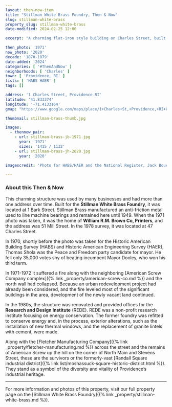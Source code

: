 ```yaml
---
layout: then-now-item
title: "Stillman White Brass Foundry, Then & Now"
slug: stillman-white-brass
property_slug: stillman-white-brass
date-modified: 2024-02-25 12:00

excerpt: "A charming flat-iron style building on Charles Street, built circa 1874, changed drastically in the past 50 years"

then_photo: '1971'
now_photo: '2020'
decade: '1870-1879'
date-added: '2024'
categories: [ '#ThenAndNow' ]
neighborhoods: [ 'Charles' ]
town: [ 'Providence, RI' ]
lists: [ 'HABS HAER' ]
tags: []

address: '1 Charles Street, Providence RI'
latitude: '41.833374'
longitude: '-71.4133164'
gmap: "https://www.google.com/maps/place/1+Charles+St,+Providence,+RI+02904/@41.833374,-71.4133164,17z/data=!3m1!4b1!4m5!3m4!1s0x89e44519458e3d7d:0x3e45c1838c963682!8m2!3d41.833374!4d-71.4111277"

thumbnail: stillman-brass-thumb.jpg

images:
  - thennow_pair:
    - url: stillman-brass-jb-1971.jpg
      year: '1971'
      sizes: '1415 / 1132'
    - url: stillman-brass-jh-2020.jpg
      year: '2020'

imagescredit: 'Photo for HABS/HAER and the National Register, Jack Boucher, 1971'

---
```


### About this Then & Now

This charming structure was used by many businesses and had more than one address over time. Built for the **Stillman White Brass Foundry**, it was located at 1 Bark Street. Stillman Brass manufactured an anti-friction metal used to line machine bearings and remained here until 1949. When the 1971 photo was taken, it was the home of **William R.M. Brown Co, Printers**, and the address was 51 Mill Street. In the 1978 survey, it was located at 47 Charles Street.

In 1970, shortly before the photo was taken for the Historic American Building Survey (<span class="abbr">HABS</span>) and Historic American Engineering Survey (<span class="abbr">HAER</span>), Thomas Shola was the Peace and Freedom party candidate for mayor. He fell only 35,000 votes shy of beating incumbent Mayor Dooley, who won his third term.

In 1971-1972 it suffered a fire along with the neighboring [American Screw Company complex]({% link _property/american-screw-co.md %}) and the north wall had collapsed. Because an urban redevelopment project had already been considered, and the fire leveled most of the significant buildings in the area, development of the newly vacant land continued.

In the 1980s, the structure was renovated and provided offices for the **Research and Design Institute** (<span class="abbr">REDE</span>). REDE was a non-profit research institute focusing on energy conservation. The former foundry was refitted to conserve energy and, in the process, exterior alterations, such as the installation of new thermal windows, and the replacement of granite lintels with cement, were made.

Along with the [Fletcher Manufacturing Company]({% link _property/fletcher-manufacturing.md %}) across the street and the remains of American Screw up the hill on the corner of North Main and Stevens Street, these are the survivors or the formerly-vast [Randall Square industrial district]({% link list/moshassuck-square-historic-district.html %}). They stand as a symbol of the diversity and vitality of Providence’s industrial heritage.

***

For more information and photos of this property, visit our full property page on the [Stillman White Brass Foundry]({% link _property/stillman-white-brass.md %}).
